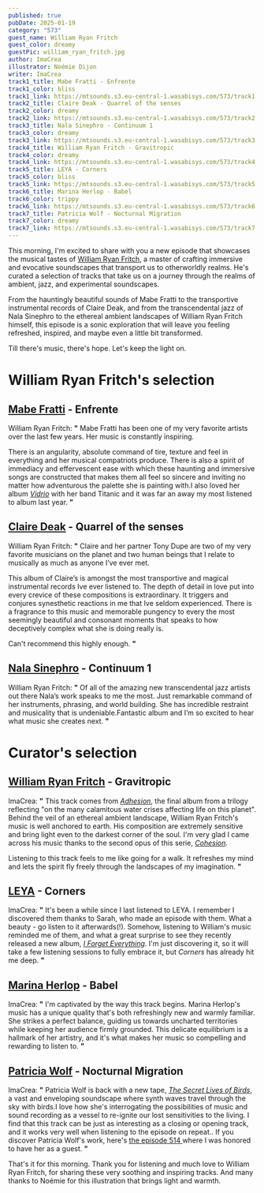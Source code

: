 ```yaml
---
published: true
pubDate: 2025-01-19
category: "573"
guest_name: William Ryan Fritch
guest_color: dreamy
guestPic: william_ryan_fritch.jpg
author: ImaCrea
illustrator: Noémie Dijon
writer: ImaCrea
track1_title: Mabe Fratti - Enfrente
track1_color: bliss
track1_link: https://mtsounds.s3.eu-central-1.wasabisys.com/573/track1.mp3
track2_title: Claire Deak - Quarrel of the senses
track2_color: dreamy
track2_link: https://mtsounds.s3.eu-central-1.wasabisys.com/573/track2.mp3
track3_title: Nala Sinephro - Continuum 1
track3_color: dreamy
track3_link: https://mtsounds.s3.eu-central-1.wasabisys.com/573/track3.mp3
track4_title: William Ryan Fritch - Gravitropic
track4_color: dreamy
track4_link: https://mtsounds.s3.eu-central-1.wasabisys.com/573/track4.mp3
track5_title: LEYA - Corners
track5_color: bliss
track5_link: https://mtsounds.s3.eu-central-1.wasabisys.com/573/track5.mp3
track6_title: Marina Herlop - Babel
track6_color: trippy
track6_link: https://mtsounds.s3.eu-central-1.wasabisys.com/573/track6.mp3
track7_title: Patricia Wolf - Nocturnal Migration
track7_color: dreamy
track7_link: https://mtsounds.s3.eu-central-1.wasabisys.com/573/track7.mp3
---
```

This morning, I'm excited to share with you a new episode that showcases the musical tastes of [William Ryan Fritch](https://williamryanfritch.bandcamp.com/album/adhesion), a master of crafting immersive and evocative soundscapes that transport us to otherworldly realms. He's curated a selection of tracks that take us on a journey through the realms of ambient, jazz, and experimental soundscapes. 

From the hauntingly beautiful sounds of Mabe Fratti to the transportive instrumental records of Claire Deak, and from the transcendental jazz of Nala Sinephro to the ethereal ambient landscapes of William Ryan Fritch himself, this episode is a sonic exploration that will leave you feeling refreshed, inspired, and maybe even a little bit transformed.

Till there's music, there's hope. Let's keep the light on.

# William Ryan Fritch's selection

## [Mabe Fratti](https://tinangelrecords.bandcamp.com/album/sentir-que-no-sabes) - Enfrente

William Ryan Fritch: **"** Mabe Fratti has been one of my very favorite artists over the last few  years. Her music is constantly inspiring.

There is an angularity, absolute command of tire, texture and feel in everything and her musical  compatriots produce. There is also a spirit of immediacy and  effervescent ease with which these haunting and immersive songs are  constructed that makes them all feel so sincere and inviting no matter how adventurous the palette she is painting with.I also loved her album *[Vidrio](https://tinangelrecords.bandcamp.com/album/vidrio)* with her band Titanic and it was far an away my most listened to album last year. **"** 

## [Claire Deak](https://clairedeak.bandcamp.com/album/sotto-voce) - Quarrel of the senses

William Ryan Fritch: **"** Claire  and her partner Tony Dupe are two of my very favorite musicians on the  planet and two human beings that I relate to musically as much as anyone  I’ve ever met.

This album of Claire’s is amongst the most transportive and magical  instrumental records Ive ever listened to. The depth of detail in love  put into every crevice of these compositions is extraordinary. It triggers and conjures synesthetic reactions in me that Ive seldom  experienced. There is a fragrance to this music and memorable pungency to every the most seemingly beautiful and consonant moments that speaks  to how deceptively complex what she is doing really is.

Can't recommend this highly enough. **"** 

## [Nala Sinephro](https://nalasinephro.bandcamp.com/album/endlessness) - Continuum 1

William Ryan Fritch: **"** Of all of the amazing new transcendental jazz artists out there Nala’s work speaks to me the most. Just remarkable command of her instruments, phrasing, and world building. She has incredible restraint and  musicality that is undeniable.Fantastic album and I’m so excited to hear what music she creates next. **"** 

# Curator's selection

## [William Ryan Fritch](https://williamryanfritch.bandcamp.com/album/adhesion) - Gravitropic

ImaCrea: **"** This track comes from *[Adhesion](https://williamryanfritch.bandcamp.com/album/adhesion)*, the final album from a trilogy reflecting "on the many calamitous water crises affecting life on this planet". Behind the veil of an ethereal ambient landscape, William Ryan Fritch's music is well anchored to earth. His composition are extremely sensitive and bring light even to the darkest corner of the soul. I'm very glad I came across his music thanks to the second opus of this serie, *[Cohesion](https://williamryanfritch.bandcamp.com/album/cohesion)*.

Listening to this track feels to me like going for a walk. It refreshes my mind and lets the spirit fly freely through the landscapes of my imagination. **"** 

## [LEYA](https://leya.bandcamp.com/album/i-forget-everything) - Corners

ImaCrea: **"** It's been a while since I last listened to LEYA. I remember I discovered them thanks to Sarah, who made an episode with them. What a beauty - go listen to it afterwards(!). Somehow, listening to William's music reminded me of them, and what a great surprise to see they recently released a new album, *[I Forget Everything](https://leya.bandcamp.com/album/i-forget-everything)*. I'm just discovering it, so it will take a few listening sessions to fully embrace it, but *Corners* has already hit me deep. **"** 

## [Marina Herlop](https://marinaherlop.bandcamp.com/album/nekkuja) - Babel

ImaCrea: **"** I'm captivated by the way this track begins. Marina Herlop's music has a
 unique quality that's both refreshingly new and warmly familiar. She 
strikes a perfect balance, guiding us towards uncharted 
territories while keeping her audience firmly grounded. This delicate equilibrium is a hallmark of her artistry, and it's what makes her music so compelling and rewarding to listen to. **"** 

## [Patricia Wolf](https://patriciawolf.bandcamp.com/album/the-secret-lives-of-birds) - Nocturnal Migration

ImaCrea: **"** Patricia Wolf is back with a new tape, *[The Secret Lives of Birds](https://patriciawolf.bandcamp.com/album/the-secret-lives-of-birds)*, a vast and enveloping soundscape where synth waves travel through the sky with birds.I love how she's interrogating the possibilities of music and sound recording as a vessel to re-ignite our lost sensitivities to the living. I find that this track can be just as interesting as a closing or opening track, and it works very well when listening to the episode on repeat.. If you discover Patricia Wolf's work, here's [the episode 514 ](https://www.mailta.pe/514/patricia-wolf/)where I was honored to have her as a guest. **"** 

That's it for this morning. Thank you for listening and much love to William Ryan Fritch, for sharing these very soothing and inspiring tracks. And many thanks to Noémie for this illustration that brings light and warmth.
